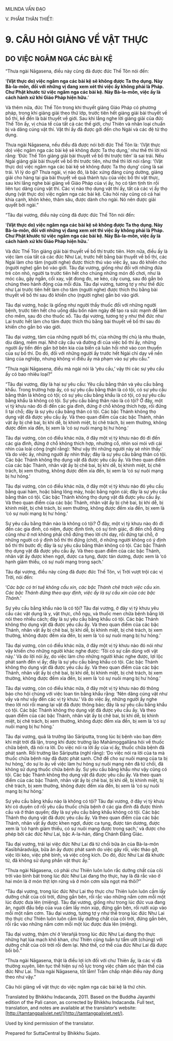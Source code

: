  

MILINDA VẤN ĐẠO

V. PHẨM THÂN THIẾT:

# 9\. CÂU HỎI GIẢNG VỀ VẬT THỰC

## DO VIỆC NGÂM NGA CÁC BÀI KỆ

“Thưa ngài Nāgasena, điều này cũng đã được đức Thế Tôn nói đến:

‘**(Vật thực do) việc ngâm nga các bài kệ sẽ không được Ta thọ dụng. Này Bà-la-môn, đối với những vị đang xem xét thì việc ấy không phải là Pháp. Chư Phật khước từ việc ngâm nga các bài kệ. Này Bà-la-môn, việc ấy là cách hành xử khi Giáo Pháp hiện hữu.**’

Và thêm nữa, đức Thế Tôn trong khi thuyết giảng Giáo Pháp có phương pháp, trong khi giảng giải theo thứ lớp, trước tiên hết giảng giải bài thuyết về bố thí, kế đến là bài thuyết về giới. Sau khi lắng nghe lời giảng giải của đức Thế Tôn ấy, vị chúa tể của tất cả các thế giới, chư Thiên và nhân loại chuẩn bị và dâng cúng vật thí. Vật thí ấy đã được gởi đến cho Ngài và các đệ tử thọ dụng.

Thưa ngài Nāgasena, nếu điều đã được nói bởi đức Thế Tôn là: ‘(Vật thực do) việc ngâm nga các bài kệ sẽ không được Ta thọ dụng,’ như thế thì lời nói rằng: ‘Đức Thế Tôn giảng giải bài thuyết về bố thí trước tiên’ là sai trái. Nếu Ngài giảng giải bài thuyết về bố thí trước tiên, như thế thì lời nói rằng: ‘(Vật thực do) việc ngâm nga các bài kệ sẽ không được Ta thọ dụng’ cũng là sai trái. Vì lý do gì? Thưa ngài, vị nào đó, là bậc xứng đáng cúng dường, giảng giải cho hàng tại gia bài thuyết về quả thành tựu của việc bố thí vật thực, sau khi lắng nghe bài giảng về Giáo Pháp của vị ấy, họ có tâm tịnh tín rồi liên tục dâng cúng vật thí. Các vị nào thọ dụng vật thí ấy, tất cả các vị ấy thọ dụng (vật thực do) việc ngâm nga các bài kệ. Câu hỏi này cũng có cả hai khía cạnh, khôn khéo, thâm sâu, được dành cho ngài. Nó nên được giải quyết bởi ngài.”

“Tâu đại vương, điều này cũng đã được đức Thế Tôn nói đến:

‘**(Vật thực do) việc ngâm nga các bài kệ sẽ không được Ta thọ dụng. Này Bà-la-môn, đối với những vị đang xem xét thì việc ấy không phải là Pháp. Chư Phật khước từ việc ngâm nga các bài kệ. Này Bà-la-môn, việc ấy là cách hành xử khi Giáo Pháp hiện hữu.**’

Và đức Thế Tôn giảng giải bài thuyết về bố thí trước tiên. Hơn nữa, điều ấy là việc làm của tất cả các đức Như Lai, trước hết bằng bài thuyết về bố thí, các Ngài làm cho tâm (người nghe) được thích thú vào việc ấy, sau đó khiến cho (người nghe) gắn bó vào giới. Tâu đại vương, giống như đối với những đứa trẻ còn nhỏ, người ta trước tiên hết cho chúng những món đồ chơi, như là móc câu, gậy ngắn, cối xay, vật đong đo, xe kéo, cây cung, sau đó gắn bó chúng theo hành động của mỗi đứa. Tâu đại vương, tương tợ y như thế đức như Lai trước tiên hết làm cho tâm (người nghe) được thích thú bằng bài thuyết về bố thí sau đó khiến cho (người nghe) gắn bó vào giới.

Tâu đại vương, hoặc là giống như người thầy thuốc đối với những người bệnh, trước tiên hết cho uống dầu bốn năm ngày để tạo ra sức mạnh để làm cho mềm, sau đó cho thuốc xổ. Tâu đại vương, tương tợ y như thế đức như Lai trước hết làm cho tâm được thích thú bằng bài thuyết về bố thí sau đó khiến cho gắn bó vào giới.

Tâu đại vương, tâm của những người bố thí, của những thí chủ là nhu thuận, dịu dàng, mềm mại. Nhờ cây cầu và đường đi của việc bố thí ấy, những người ấy tiến đến gần bờ bên kia của biển cả luân hồi nhờ vào con thuyền của sự bố thí. Do đó, đối với những người ấy trước hết Ngài chỉ dạy về nền tảng của nghiệp, nhưng không vì điều ấy mà phạm vào sự yêu cầu.”

“Thưa ngài Nāgasena, điều mà ngài nói là ‘yêu cầu,’ vậy thì các sự yêu cầu ấy có bao nhiêu loại?”

“Tâu đại vương, đây là hai sự yêu cầu: Yêu cầu bằng thân và yêu cầu bằng khẩu. Trong trường hợp ấy, có sự yêu cầu bằng thân là có tội, có sự yêu cầu bằng thân là không có tội; có sự yêu cầu bằng khẩu là có tội, có sự yêu cầu bằng khẩu là không có tội. Sự yêu cầu bằng thân nào là có tội? Ở đây, một vị tỳ khưu nào đó đi đến các gia đình, đứng ở chỗ không thích hợp, rồi đứng lì tại chỗ; đây là sự yêu cầu bằng thân có tội. Các bậc Thánh không thọ dụng vật đã được yêu cầu ấy. Và theo quan điểm của các bậc Thánh, nhân vật ấy bị chê bai, bị khi dễ, bị khinh miệt, bị chê trách, bị xem thường, không được đếm xỉa đến, bị xem là ‘có sự nuôi mạng bị hư hỏng.’

Tâu đại vương, còn có điều khác nữa, ở đây một vị tỳ khưu nào đó đi đến các gia đình, đứng ở chỗ không thích hợp, nhướng cổ, nhìn soi mói với cái nhìn của loài công (nghĩ rằng): ‘Như vậy thì những người này sẽ nhìn thấy.’ Và do việc ấy, những người ấy nhìn thấy; đây là sự yêu cầu bằng thân có tội. Các bậc Thánh không thọ dụng vật đã được yêu cầu ấy. Và theo quan điểm của các bậc Thánh, nhân vật ấy bị chê bai, bị khi dễ, bị khinh miệt, bị chê trách, bị xem thường, không được đếm xỉa đến, bị xem là ‘có sự nuôi mạng bị hư hỏng.’

Tâu đại vương, còn có điều khác nữa, ở đây một vị tỳ khưu nào đó yêu cầu bằng quai hàm, hoặc bằng lông mày, hoặc bằng ngón cái; đây là sự yêu cầu bằng thân có tội. Các bậc Thánh không thọ dụng vật đã được yêu cầu ấy. Và theo quan điểm của các bậc Thánh, nhân vật ấy bị chê bai, bị khi dễ, bị khinh miệt, bị chê trách, bị xem thường, không được đếm xỉa đến, bị xem là ‘có sự nuôi mạng bị hư hỏng.’

Sự yêu cầu bằng thân nào là không có tội? Ở đây, một vị tỳ khưu nào đó đi đến các gia đình, có niệm, được định tĩnh, có sự tỉnh giác, đi đến chỗ đứng cũng như ở nơi không phải chỗ đứng theo lời chỉ dạy, rồi đứng tại chỗ, ở những người có ý định bố thí thì đứng (chờ), ở những người không có ý định bố thí thì bước đi; đây là sự yêu cầu bằng thân không có tội. Các bậc Thánh thọ dụng vật đã được yêu cầu ấy. Và theo quan điểm của các bậc Thánh, nhân vật ấy được khen ngợi, được ca tụng, được tán dương, được xem là ‘có hạnh giảm thiểu, có sự nuôi mạng trong sạch.’

Tâu đại vương, điều này cũng đã được đức Thế Tôn, vị Trời vượt trội các vị Trời, nói đến:

‘_Các bậc có trí tuệ không cầu xin, các bậc Thánh chê trách việc cầu xin. Các bậc Thánh đứng theo quy định, việc ấy là sự cầu xin của các bậc Thánh_.’

Sự yêu cầu bằng khẩu nào là có tội? Tâu đại vương, ở đây vị tỳ khưu yêu cầu các vật dụng là y, vật thực, chỗ ngụ, và thuốc men chữa bệnh bằng lời nói theo nhiều cách; đây là sự yêu cầu bằng khẩu có tội. Các bậc Thánh không thọ dụng vật đã được yêu cầu ấy. Và theo quan điểm của các bậc Thánh, nhân vật ấy bị chê bai, bị khi dễ, bị khinh miệt, bị chê trách, bị xem thường, không được đếm xỉa đến, bị xem là ‘có sự nuôi mạng bị hư hỏng.’

Tâu đại vương, còn có điều khác nữa, ở đây một vị tỳ khưu nào đó nói như vậy khiến cho những người khác nghe được: ‘Tôi có sự cần dùng với vật này.’ Và do lời nói ấy, do việc làm cho những người khác nghe được, lợi lộc phát sanh đến vị ấy; đây là sự yêu cầu bằng khẩu có tội. Các bậc Thánh không thọ dụng vật đã được yêu cầu ấy. Và theo quan điểm của các bậc Thánh, nhân vật ấy bị chê bai, bị khi dễ, bị khinh miệt, bị chê trách, bị xem thường, không được đếm xỉa đến, bị xem là ‘có sự nuôi mạng bị hư hỏng.’

Tâu đại vương, còn có điều khác nữa, ở đây một vị tỳ khưu nào đó thông báo cho hội chúng với việc loan tin bằng khẩu rằng: ‘Nên dâng cúng vật như vầy và như vầy đến các vị tỳ khưu.’ Và do việc ấy, những người ấy nghe theo lời nói rồi mang lại vật đã được thông báo; đây là sự yêu cầu bằng khẩu có tội. Các bậc Thánh không thọ dụng vật đã được yêu cầu ấy. Và theo quan điểm của các bậc Thánh, nhân vật ấy bị chê bai, bị khi dễ, bị khinh miệt, bị chê trách, bị xem thường, không được đếm xỉa đến, bị xem là ‘có sự nuôi mạng bị hư hỏng.’

Tâu đại vương, quả là trưởng lão Sāriputta, trong lúc bị bệnh vào ban đêm khi mặt trời đã lặn, trong khi được trưởng lão Mahāmoggallāna hỏi về thuốc chữa bệnh, đã nói ra lời. Do việc nói ra lời ấy của vị ấy, thuốc chữa bệnh đã phát sanh. Rồi trưởng lão Sāriputta (nghĩ rằng): ‘Do việc nói ra lời của ta mà thuốc chữa bệnh này đã được phát sanh. Chớ để cho sự nuôi mạng của ta bị hư hỏng,’ do sự lo âu về việc làm hư hỏng sự nuôi mạng nên đã từ chối, đã không sử dụng thuốc chữa bệnh ấy. Sự yêu cầu bằng khẩu như vậy cũng có tội. Các bậc Thánh không thọ dụng vật đã được yêu cầu ấy. Và theo quan điểm của các bậc Thánh, nhân vật ấy bị chê bai, bị khi dễ, bị khinh miệt, bị chê trách, bị xem thường, không được đếm xỉa đến, bị xem là ‘có sự nuôi mạng bị hư hỏng.’

Sự yêu cầu bằng khẩu nào là không có tội? Tâu đại vương, ở đây vị tỳ khưu khi có duyên cớ rồi yêu cầu thuốc chữa bệnh ở các gia đình đã được thỉnh cầu và ở thân quyến; đây là sự yêu cầu bằng khẩu không có tội. Các bậc Thánh thọ dụng vật đã được yêu cầu ấy. Và theo quan điểm của các bậc Thánh, nhân vật ấy được khen ngợi, được ca tụng, được tán dương, được xem là ‘có hạnh giảm thiểu, có sự nuôi mạng được trong sạch,’ và được cho phép bởi các đức Như Lai, bậc A-la-hán, đấng Chánh Đẳng Giác.

Tâu đại vương, trái lại việc đức Như Lai đã từ chối bữa ăn của Bà-la-môn Kasībhāradvāja, bữa ăn ấy được phát sanh do việc gây rối, việc tháo gỡ, việc lôi kéo, việc phê bình, và việc công kích. Do đó, đức Như Lai đã khước từ, đã không sử dụng phần vật thực ấy.”

“Thưa ngài Nāgasena, có phải chư Thiên luôn luôn rắc dưỡng chất của cõi trời vào bình bát trong lúc đức Như Lai đang thọ thực, hay là đã rắc vào ở hai món là ở món thịt lợn rừng và ở món cơm sữa ngọt mà thôi?”

“Tâu đại vương, trong lúc đức Như Lai thọ thực chư Thiên luôn luôn cầm lấy dưỡng chất của cõi trời, đứng gần bên, rồi rắc vào những nắm cơm mỗi một lúc được đưa lên (miệng). Tâu đại vương, giống như trong lúc đức vua đang ăn, người đầu bếp của vua cầm lấy món xúp, đứng gần bên, rồi rưới xúp vào mỗi một nắm cơm. Tâu đại vương, tương tợ y như thế trong lúc đức Như Lai thọ thực chư Thiên luôn luôn cầm lấy dưỡng chất của cõi trời, đứng gần bên, rồi rắc vào những nắm cơm mỗi một lúc được đưa lên (miệng).

Tâu đại vương, thậm chí ở Verañjā trong lúc đức Như Lai đang thọ thực những hạt lúa mạch khô khan, chư Thiên cũng tuần tự tẩm ướt (chúng) với dưỡng chất của cõi trời rồi đem lại. Nhờ thế, cơ thể của đức Như Lai đã được bồi bổ.”

“Thưa ngài Nāgasena, thật là điều lợi ích đối với chư Thiên ấy, là các vị đã thường xuyên, liên tục thể hiện sự nỗ lực trong việc chăm sóc thân thể của đức Như Lai. Thưa ngài Nāgasena, tốt lắm! Trẫm chấp nhận điều này đúng theo như vậy.”

Câu hỏi giảng về vật thực do việc ngâm nga các bài kệ là thứ chín.

Translated by Bhikkhu Indacanda, 2011. Based on the Buddha Jayanthi edition of the Pali canon, as corrected by Bhikkhu Indacanda. Full text, translation, and notes are available at the translator’s website: [http://tamtangpaliviet.net/](http://tamtangpaliviet.net/).

Used by kind permission of the translator.

Prepared for SuttaCentral by Bhikkhu Sujato.